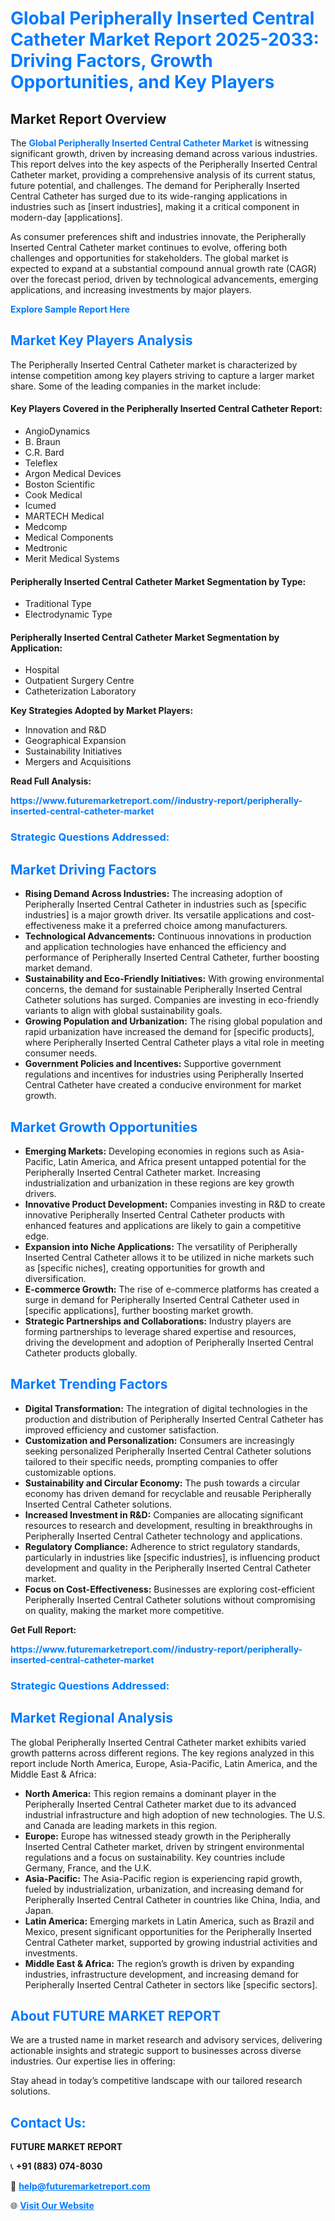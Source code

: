 <h1 style="color: #007BFF;">Global Peripherally Inserted Central Catheter Market Report 2025-2033: Driving Factors, Growth Opportunities, and Key Players</h1>

<section id="overview">
<h2>Market Report Overview</h2>
<p>The <a href="https://www.futuremarketreport.com//industry-report/peripherally-inserted-central-catheter-market" style="color: #007BFF; text-decoration: none;"><strong>Global Peripherally Inserted Central Catheter Market</strong></a> is witnessing significant growth, driven by increasing demand across various industries. This report delves into the key aspects of the Peripherally Inserted Central Catheter market, providing a comprehensive analysis of its current status, future potential, and challenges. The demand for Peripherally Inserted Central Catheter has surged due to its wide-ranging applications in industries such as [insert industries], making it a critical component in modern-day [applications].</p>
<p>As consumer preferences shift and industries innovate, the Peripherally Inserted Central Catheter market continues to evolve, offering both challenges and opportunities for stakeholders. The global market is expected to expand at a substantial compound annual growth rate (CAGR) over the forecast period, driven by technological advancements, emerging applications, and increasing investments by major players.</p>
</section>

<section id="overview">
<p><a href="https://www.futuremarketreport.com//request-sample/reportId=50912" style="color: #007BFF; text-decoration: none;"><strong>Explore Sample Report Here</strong></a></p>
</section>

<section id="key-players">
<h2 style="color: #007BFF;">Market Key Players Analysis</h2>
<p>The Peripherally Inserted Central Catheter market is characterized by intense competition among key players striving to capture a larger market share. Some of the leading companies in the market include:</p>
<h4>Key Players Covered in the Peripherally Inserted Central Catheter Report:</h4>
<ul><li>AngioDynamics</li><li>B. Braun</li><li>C.R. Bard</li><li>Teleflex</li><li>Argon Medical Devices</li><li>Boston Scientific</li><li>Cook Medical</li><li>Icumed</li><li>MARTECH Medical</li><li>Medcomp</li><li>Medical Components</li><li>Medtronic</li><li>Merit Medical Systems</li></ul>
<h4>Peripherally Inserted Central Catheter Market Segmentation by Type:</h4>
<ul><li>Traditional Type</li><li>Electrodynamic Type</li></ul>

<h4>Peripherally Inserted Central Catheter Market Segmentation by Application:</h4>
<ul><li>Hospital</li><li>Outpatient Surgery Centre</li><li>Catheterization Laboratory</li></ul>
<p><strong>Key Strategies Adopted by Market Players:</strong></p>
<ul>
<li>Innovation and R&D</li>
<li>Geographical Expansion</li>
<li>Sustainability Initiatives</li>
<li>Mergers and Acquisitions</li>
</ul>
</section>

<section>
<p><strong>Read Full Analysis: </strong></p><a href="https://www.futuremarketreport.com//industry-report/peripherally-inserted-central-catheter-market" style="color: #007BFF; text-decoration: none;"><strong>https://www.futuremarketreport.com//industry-report/peripherally-inserted-central-catheter-market</strong></a>
<h3 style="color: #007BFF;">Strategic Questions Addressed:</h3>
</section>

<section id="driving-factors">
<h2 style="color: #007BFF;">Market Driving Factors</h2>
<ul>
<li><strong>Rising Demand Across Industries:</strong> The increasing adoption of Peripherally Inserted Central Catheter in industries such as [specific industries] is a major growth driver. Its versatile applications and cost-effectiveness make it a preferred choice among manufacturers.</li>
<li><strong>Technological Advancements:</strong> Continuous innovations in production and application technologies have enhanced the efficiency and performance of Peripherally Inserted Central Catheter, further boosting market demand.</li>
<li><strong>Sustainability and Eco-Friendly Initiatives:</strong> With growing environmental concerns, the demand for sustainable Peripherally Inserted Central Catheter solutions has surged. Companies are investing in eco-friendly variants to align with global sustainability goals.</li>
<li><strong>Growing Population and Urbanization:</strong> The rising global population and rapid urbanization have increased the demand for [specific products], where Peripherally Inserted Central Catheter plays a vital role in meeting consumer needs.</li>
<li><strong>Government Policies and Incentives:</strong> Supportive government regulations and incentives for industries using Peripherally Inserted Central Catheter have created a conducive environment for market growth.</li>
</ul>
</section>

<section id="growth-opportunities">
<h2 style="color: #007BFF;">Market Growth Opportunities</h2>
<ul>
<li><strong>Emerging Markets:</strong> Developing economies in regions such as Asia-Pacific, Latin America, and Africa present untapped potential for the Peripherally Inserted Central Catheter market. Increasing industrialization and urbanization in these regions are key growth drivers.</li>
<li><strong>Innovative Product Development:</strong> Companies investing in R&D to create innovative Peripherally Inserted Central Catheter products with enhanced features and applications are likely to gain a competitive edge.</li>
<li><strong>Expansion into Niche Applications:</strong> The versatility of Peripherally Inserted Central Catheter allows it to be utilized in niche markets such as [specific niches], creating opportunities for growth and diversification.</li>
<li><strong>E-commerce Growth:</strong> The rise of e-commerce platforms has created a surge in demand for Peripherally Inserted Central Catheter used in [specific applications], further boosting market growth.</li>
<li><strong>Strategic Partnerships and Collaborations:</strong> Industry players are forming partnerships to leverage shared expertise and resources, driving the development and adoption of Peripherally Inserted Central Catheter products globally.</li>
</ul>
</section>

<section id="trending-factors">
<h2 style="color: #007BFF;">Market Trending Factors</h2>
<ul>
<li><strong>Digital Transformation:</strong> The integration of digital technologies in the production and distribution of Peripherally Inserted Central Catheter has improved efficiency and customer satisfaction.</li>
<li><strong>Customization and Personalization:</strong> Consumers are increasingly seeking personalized Peripherally Inserted Central Catheter solutions tailored to their specific needs, prompting companies to offer customizable options.</li>
<li><strong>Sustainability and Circular Economy:</strong> The push towards a circular economy has driven demand for recyclable and reusable Peripherally Inserted Central Catheter solutions.</li>
<li><strong>Increased Investment in R&D:</strong> Companies are allocating significant resources to research and development, resulting in breakthroughs in Peripherally Inserted Central Catheter technology and applications.</li>
<li><strong>Regulatory Compliance:</strong> Adherence to strict regulatory standards, particularly in industries like [specific industries], is influencing product development and quality in the Peripherally Inserted Central Catheter market.</li>
<li><strong>Focus on Cost-Effectiveness:</strong> Businesses are exploring cost-efficient Peripherally Inserted Central Catheter solutions without compromising on quality, making the market more competitive.</li>
</ul>
</section>

<section>
<p><strong>Get Full Report: </strong></p><a href="https://www.futuremarketreport.com//industry-report/peripherally-inserted-central-catheter-market" style="color: #007BFF; text-decoration: none;"><strong>https://www.futuremarketreport.com//industry-report/peripherally-inserted-central-catheter-market</strong></a>
<h3 style="color: #007BFF;">Strategic Questions Addressed:</h3>
</section>


<section id="regional-analysis">
<h2 style="color: #007BFF;">Market Regional Analysis</h2>
<p>The global Peripherally Inserted Central Catheter market exhibits varied growth patterns across different regions. The key regions analyzed in this report include North America, Europe, Asia-Pacific, Latin America, and the Middle East & Africa:</p>
<ul>
<li><strong>North America:</strong> This region remains a dominant player in the Peripherally Inserted Central Catheter market due to its advanced industrial infrastructure and high adoption of new technologies. The U.S. and Canada are leading markets in this region.</li>
<li><strong>Europe:</strong> Europe has witnessed steady growth in the Peripherally Inserted Central Catheter market, driven by stringent environmental regulations and a focus on sustainability. Key countries include Germany, France, and the U.K.</li>
<li><strong>Asia-Pacific:</strong> The Asia-Pacific region is experiencing rapid growth, fueled by industrialization, urbanization, and increasing demand for Peripherally Inserted Central Catheter in countries like China, India, and Japan.</li>
<li><strong>Latin America:</strong> Emerging markets in Latin America, such as Brazil and Mexico, present significant opportunities for the Peripherally Inserted Central Catheter market, supported by growing industrial activities and investments.</li>
<li><strong>Middle East & Africa:</strong> The region’s growth is driven by expanding industries, infrastructure development, and increasing demand for Peripherally Inserted Central Catheter in sectors like [specific sectors].</li>
</ul>
</section>

<footer>
<h2 style="color: #007BFF;">About FUTURE MARKET REPORT</h2>
<p>We are a trusted name in market research and advisory services, delivering actionable insights and strategic support to businesses across diverse industries. Our expertise lies in offering:</p>

<p>Stay ahead in today’s competitive landscape with our tailored research solutions.</p>

<h2 style="color: #007BFF;">Contact Us:</h2>
<p><strong>FUTURE MARKET REPORT</strong></p>
<p>📞 <strong>+91 (883) 074-8030</strong></p>
<p>📧 <strong><a href="mailto:help@futuremarketreport.com" style="color: #007BFF;">help@futuremarketreport.com</a></strong></p>
<p>🌐 <strong><a href="https://www.futuremarketreport.com/" style="color: #007BFF;">Visit Our Website</a></strong></p>
</footer>
